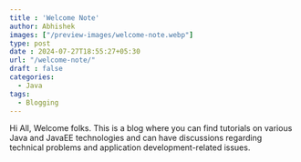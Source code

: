 ```yaml
---
title : 'Welcome Note'
author: Abhishek
images: ["/preview-images/welcome-note.webp"]
type: post
date : 2024-07-27T18:55:27+05:30
url: "/welcome-note/"
draft : false
categories:
  - Java
tags:
  - Blogging
---
```


Hi All,
Welcome folks.
This is a blog where you can find tutorials on various Java and JavaEE technologies
and can have discussions regarding technical problems and application development-related issues.